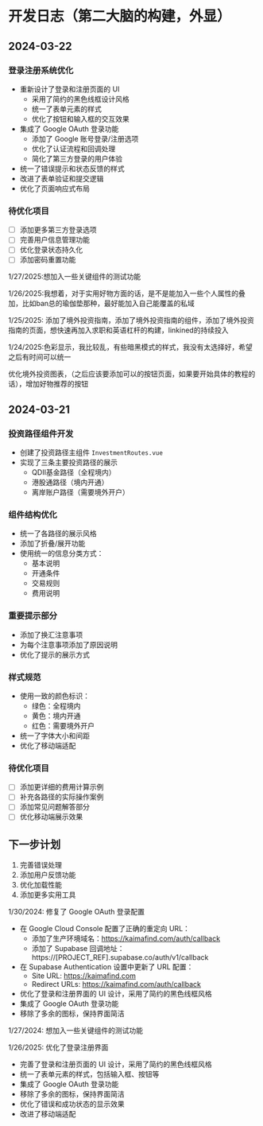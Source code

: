 # 开发日志（第二大脑的构建，外显）

## 2024-03-22

### 登录注册系统优化
- 重新设计了登录和注册页面的 UI
  - 采用了简约的黑色线框设计风格
  - 统一了表单元素的样式
  - 优化了按钮和输入框的交互效果
- 集成了 Google OAuth 登录功能
  - 添加了 Google 账号登录/注册选项
  - 优化了认证流程和回调处理
  - 简化了第三方登录的用户体验
- 统一了错误提示和状态反馈的样式
- 改进了表单验证和提交逻辑
- 优化了页面响应式布局

### 待优化项目
- [ ] 添加更多第三方登录选项
- [ ] 完善用户信息管理功能
- [ ] 优化登录状态持久化
- [ ] 添加密码重置功能

1/27/2025:想加入一些关键组件的测试功能

1/26/2025:我想着，对于实用好物方面的话，是不是能加入一些个人属性的叠加，比如ban总的瑜伽垫那种，最好能加入自己能覆盖的私域

1/25/2025: 添加了境外投资指南，添加了境外投资指南的组件，添加了境外投资指南的页面，想快速再加入求职和英语杠杆的构建，linkined的持续投入


1/24/2025:色彩显示，我比较乱，有些暗黑模式的样式，我没有太选择好，希望之后有时间可以统一


优化境外投资图表，（之后应该要添加可以的按钮页面，如果要开始具体的教程的话），增加好物推荐的按钮



## 2024-03-21

### 投资路径组件开发
- 创建了投资路径主组件 `InvestmentRoutes.vue`
- 实现了三条主要投资路径的展示
  - QDII基金路径（全程境内）
  - 港股通路径（境内开通）
  - 离岸账户路径（需要境外开户）

### 组件结构优化
- 统一了各路径的展示风格
- 添加了折叠/展开功能
- 使用统一的信息分类方式：
  - 基本说明
  - 开通条件
  - 交易规则
  - 费用说明

### 重要提示部分
- 添加了换汇注意事项
- 为每个注意事项添加了原因说明
- 优化了提示的展示方式

### 样式规范
- 使用一致的颜色标识：
  - 绿色：全程境内
  - 黄色：境内开通
  - 红色：需要境外开户
- 统一了字体大小和间距
- 优化了移动端适配

### 待优化项目
- [ ] 添加更详细的费用计算示例
- [ ] 补充各路径的实际操作案例
- [ ] 添加常见问题解答部分
- [ ] 优化移动端展示效果

## 下一步计划
1. 完善错误处理
2. 添加用户反馈功能
3. 优化加载性能
4. 添加更多实用工具

1/30/2024: 修复了 Google OAuth 登录配置
- 在 Google Cloud Console 配置了正确的重定向 URL：
  - 添加了生产环境域名：https://kaimafind.com/auth/callback
  - 添加了 Supabase 回调地址：https://[PROJECT_REF].supabase.co/auth/v1/callback
- 在 Supabase Authentication 设置中更新了 URL 配置：
  - Site URL: https://kaimafind.com
  - Redirect URLs: https://kaimafind.com/auth/callback
- 优化了登录和注册界面的 UI 设计，采用了简约的黑色线框风格
- 集成了 Google OAuth 登录功能
- 移除了多余的图标，保持界面简洁

1/27/2024: 想加入一些关键组件的测试功能

1/26/2025: 优化了登录注册界面
- 完善了登录和注册页面的 UI 设计，采用了简约的黑色线框风格
- 统一了表单元素的样式，包括输入框、按钮等
- 集成了 Google OAuth 登录功能
- 移除了多余的图标，保持界面简洁
- 优化了错误和成功状态的显示效果
- 改进了移动端适配 